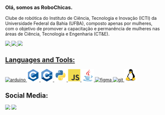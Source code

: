 ### Olá, somos as RoboChicas.

Clube de robótica do Instituto de Ciência, Tecnologia e Inovação (ICTI) da Universidade Federal da Bahia (UFBA), composto apenas por mulheres, com o objetivo de promover a capacitação e permanência de mulheres nas áreas de Ciência, Tecnologia e Engenharia (CT&E). 

<div>
   <a href="https://github.com/robochicas">
   <img  height="120em" src="https://github-readme-stats.vercel.app/api?username=robochicas&show_icons=true&theme=synthwave&count_private=true&hide=prs,contribs"/> 
   <img height="120em" src="https://github-readme-stats.vercel.app/api/top-langs/?username=robochicas&layout=compact&langs_count=6&theme=synthwave"/>
   <img src=" https://github-readme-stats.vercel.app/api/pin/?username=robochicas&repo=github-readme-stats&theme=synthwave"/>
      
<div>    
    <h2 align="left">Languages and Tools:</h2>

<p align="left"> 
 <div>  
   <a href="https://www.arduino.cc/" target="_blank" rel="noreferrer"> <img src="https://cdn.worldvectorlogo.com/logos/arduino-1.svg" alt="arduino" width="40" height="40"/> </a> 
   <a href="https://www.cprogramming.com/" target="_blank" rel="noreferrer"> <img src="https://raw.githubusercontent.com/devicons/devicon/master/icons/c/c-original.svg" alt="c" width="40" height="40"/> </a> 
   <a href="https://www.w3schools.com/cpp/" target="_blank" rel="noreferrer"> <img src="https://raw.githubusercontent.com/devicons/devicon/master/icons/cplusplus/cplusplus-original.svg" alt="cplusplus" width="40" height="40"/> </a>  
 <a href="https://www.python.org" target="_blank" rel="noreferrer"> <img src="https://raw.githubusercontent.com/devicons/devicon/master/icons/python/python-original.svg" alt="python" width="40" height="40"/> </a>
 <a href="https://developer.mozilla.org/en-US/docs/Web/JavaScript" target="_blank" rel="noreferrer"> <img src="https://raw.githubusercontent.com/devicons/devicon/master/icons/javascript/javascript-original.svg" alt="javascript" width="40" height="40"/> </a> 
 <a href="https://www.java.com" target="_blank" rel="noreferrer"> <img src="https://raw.githubusercontent.com/devicons/devicon/master/icons/java/java-original.svg" alt="java" width="40" height="40"/> </a> 
 <a href="https://www.figma.com/" target="_blank" rel="noreferrer"> <img src="https://www.vectorlogo.zone/logos/figma/figma-icon.svg" alt="figma" width="40" height="40"/> </a>
  <a href="https://git-scm.com/" target="_blank" rel="noreferrer"> <img src="https://www.vectorlogo.zone/logos/git-scm/git-scm-icon.svg" alt="git" width="40" height="40"/> </a> 
 <a href="https://www.linux.org/" target="_blank" rel="noreferrer"> <img src="https://raw.githubusercontent.com/devicons/devicon/master/icons/linux/linux-original.svg" alt="linux" width="40" height="40"/> </a> 

<div>
   
   <div>    
    <h2 align="left">Social Media:</h2>

<p align="left"> 
   
<div>          
<a href="https://www.instagram.com/robochicass/" target="_blank"><img src="https://img.shields.io/badge/-Instagram-%23E4405F?style=for-the-badge&logo=instagram&logoColor=white" target="_blank"></a>
 <a href="https://discord.com/channels/1075082439174652024/1075082439174652032" target="_blank"><img src="https://img.shields.io/badge/Discord-7289DA?style=for-the-badge&logo=discord&logoColor=white" target="_blank"></a> 

</div>
